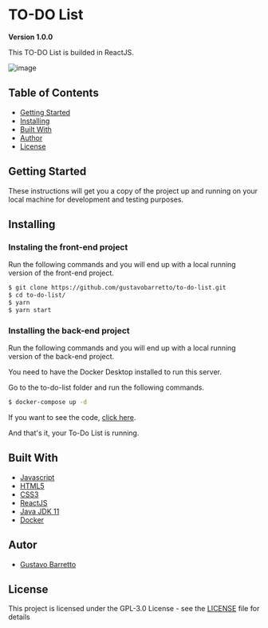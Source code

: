# TO-DO List

**Version 1.0.0**

This TO-DO List is builded in ReactJS.

![image](https://user-images.githubusercontent.com/85125562/142744404-c25838d5-e16d-449b-b9c7-352ff049bb0f.png)

## Table of Contents
* [Getting Started](#getting-started)
* [Installing](#installing)
* [Built With](#built-with)
* [Author](#author)
* [License](#license)

## Getting Started
These instructions will get you a copy of the project up and running on your local machine for development and testing purposes.

## Installing
### Instaling the front-end project
Run the following commands and you will end up with a local running version of the front-end project.
```bash
$ git clone https://github.com/gustavobarretto/to-do-list.git
$ cd to-do-list/
$ yarn 
$ yarn start
```

### Installing the back-end project
Run the following commands and you will end up with a local running version of the back-end project.

You need to have the Docker Desktop installed to run this server.

Go to the to-do-list folder and run the following commands.

```bash
$ docker-compose up -d
```

If you want to see the code, [click here](./server/ToDoList/).

And that's it, your To-Do List is running.

## Built With
* [Javascript](https://www.javascript.com/)
* [HTML5](https://developer.mozilla.org/pt-BR/docs/Web/HTML/HTML5)
* [CSS3](https://developer.mozilla.org/pt-BR/docs/Web/CSS)
* [ReactJS](https://reactjs.org/)
* [Java JDK 11](https://www.oracle.com/technetwork/java/index.html)
* [Docker](https://www.docker.com/)


## Autor
* [Gustavo Barretto](https://github.com/gustavobarretto)

## License
This project is licensed under the  GPL-3.0 License - see the [LICENSE](./LICENSE) file for details


